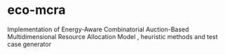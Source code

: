 # eco-mcra
Implementation of Energy-Aware Combinatorial Auction-Based Multidimensional Resource Allocation Model , heuristic methods and test case generator
